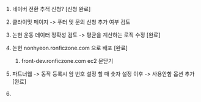 1. 네이버 전환 추적 신청? [신청 완료]
2. 클라이밋 페이지 -> 푸터 및 문의 신청 추가 여부 검토
3. 논현 운동 데이터 정확성 검토 -> 평균을 계산하는 로직 수정 [완료]
4. 논현 nonhyeon.ronficzone.com 으로 배포 [완료]
	1. front-dev.ronficzone.com ec2 문닫기

6. 파트너웹 -> 동작 등록시 암 번호 설정 할 때 숫자 설정 이후 -> 사용안함 옵션 추가 [완료]
7. 